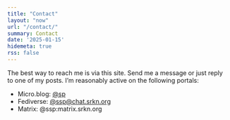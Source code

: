```yaml
---
title: "Contact"
layout: "now"
url: "/contact/"
summary: Contact
date: '2025-01-15'
hidemeta: true
rss: false
---
```

The best way to reach me is via this site. Send me a message or just reply to one of my posts. I’m reasonably active on the following portals:

- Micro.blog: [@sp](https://micro.blog/sp)
- Fediverse: [@ssp@chat.srkn.org](https://chat.srkn.org/@ssp) 
- Matrix: @ssp:matrix.srkn.org

